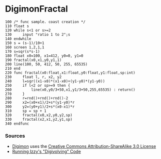 # DigimonFractal

```
100 /* func sample. coast creation */
110 float s
120 while s<1 or s>=2
130     input "ratio 1 to 2";s
140 endwhile
150 s = (s-1)/10+1
160 screen 1,2,1,1
170 s=sqr(s*s-1)
180 float x0=100, x1=412, y0=0, y1=0
190 fractal(x0,x1,y0,y1,1)
200 line(100, 50, 412, 50, 255, 65535)
210 end
220 func fractal(x0:float,x1:float,y0:float,y1:float,sp:int)
230     float l, r, x2, y2
240     l=sqr((x1-x0)*(x1-x0)+(y1-y0)*(y1-y0))
250     if l<2 or sp>=9 then {
260         line(x0,y0/3+50,x1,y1/3+50,255,65535) : return()
270     }
280     r=rnd()+rnd()+rnd()-2
290     x2=(x0+x1)/2+s*(y1-y0)*r
300     y2=(y0+y1)/2+s*(x0-x1)*r
310     sp = sp + 1
320     fractal(x0,x2,y0,y2,sp)
330     fractal(x2,x1,y2,y1,sp)
340 endfunc
```
### Sources
* [Digimon](http://fingswotidun.com/code/index.php/Digimon) uses the [Creative Commons Attribution-ShareAlike 3.0 License](http://creativecommons.org/licenses/by-sa/3.0/) 
* [Running Izzy's "Digivolving" Code](http://digitalworldproblems.tumblr.com/post/76036641581/while-im-looking-at-that-moviecode-post-he)